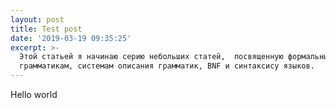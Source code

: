 ```yaml
---
layout: post
title: Test post
date: '2019-03-19 09:35:25'
excerpt: >-
  Этой статьей я начинаю серию небольших статей,  посвященную формальным
  грамматикам, системам описания грамматик, BNF и синтаксису языков.
---
```

Hello world
